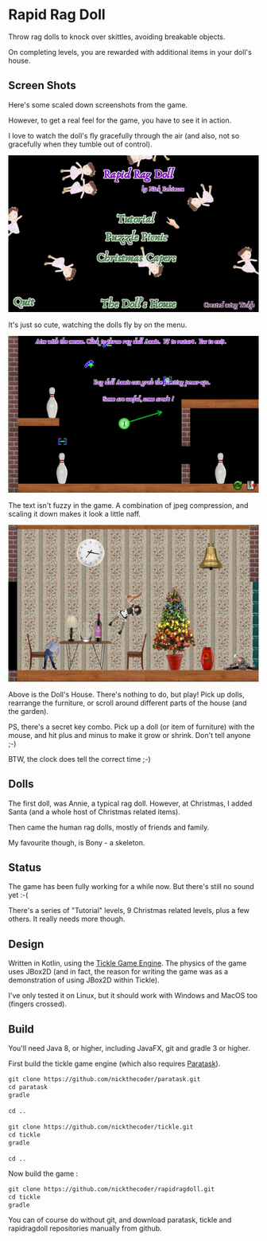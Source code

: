# Rapid Rag Doll

Throw rag dolls to knock over skittles, avoiding breakable objects.

On completing levels, you are rewarded with additional items
in your doll's house.

## Screen Shots

Here's some scaled down screenshots from the game.

However, to get a real feel for the game, you have to see it in action.

I love to watch the doll's fly gracefully through the air (and also, not
so gracefully when they tumble out of control).

![Menu](./screenshots/menu.jpeg)

It's just so cute, watching the dolls fly by on the menu.

![Tutorial](./screenshots/tutorial.jpeg)

The text isn't fuzzy in the game. A combination of jpeg compression,
and scaling it down makes it look a little naff.

![Doll's House](./screenshots/dollsHouse.jpeg)

Above is the Doll's House. There's nothing to do, but play!
Pick up dolls, rearrange the furniture, or scroll around different parts
of the house (and the garden).

PS, there's a secret key combo.
Pick up a doll (or item of furniture) with the mouse,
and hit plus and minus to make it grow or shrink.
Don't tell anyone ;-)

BTW, the clock does tell the correct time ;-)




## Dolls

The first doll, was Annie, a typical rag doll.
However, at Christmas, I added Santa (and a whole host of Christmas
related items).

Then came the human rag dolls, mostly of friends and family.

My favourite though, is Bony - a skeleton.

## Status

The game has been fully working for a while now.
But there's still no sound yet :-(

There's a series of "Tutorial" levels, 9 Christmas related levels, plus
a few others. It really needs more though.

## Design

Written in Kotlin, using the
[Tickle Game Engine](https://github.com/nickthecoder/tickle).
The physics of the game uses JBox2D (and in fact, the reason for writing the
game was as a demonstration of using JBox2D within Tickle).

I've only tested it on Linux, but it should work with Windows and MacOS
too (fingers crossed).

## Build

You'll need Java 8, or higher, including JavaFX, git and gradle 3 or higher.

First build the tickle game engine (which also requires
[Paratask](https://github.com/nickthecoder/paratask)).

    git clone https://github.com/nickthecoder/paratask.git
    cd paratask
    gradle

    cd ..

    git clone https://github.com/nickthecoder/tickle.git
    cd tickle
    gradle

    cd ..

Now build the game :

    git clone https://github.com/nickthecoder/rapidragdoll.git
    cd tickle
    gradle

You can of course do without git, and download
paratask, tickle and rapidragdoll repositories manually from github.

